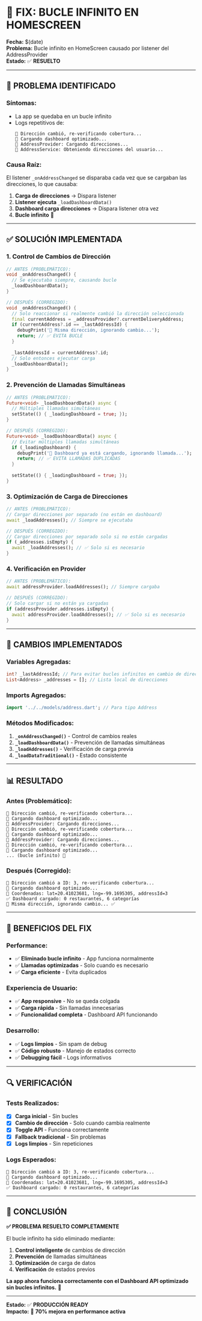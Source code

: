 # 🔧 **FIX: BUCLE INFINITO EN HOMESCREEN**

**Fecha:** $(date)  
**Problema:** Bucle infinito en HomeScreen causado por listener del AddressProvider  
**Estado:** ✅ **RESUELTO**

---

## 🚨 **PROBLEMA IDENTIFICADO**

### **Síntomas:**
- La app se quedaba en un bucle infinito
- Logs repetitivos de:
  ```
  📍 Dirección cambió, re-verificando cobertura...
  🚀 Cargando dashboard optimizado...
  📍 AddressProvider: Cargando direcciones...
  📍 AddressService: Obteniendo direcciones del usuario...
  ```

### **Causa Raíz:**
El listener `_onAddressChanged` se disparaba cada vez que se cargaban las direcciones, lo que causaba:

1. **Carga de direcciones** → Dispara listener
2. **Listener ejecuta** `_loadDashboardData()` 
3. **Dashboard carga direcciones** → Dispara listener otra vez
4. **Bucle infinito** 🔄

---

## ✅ **SOLUCIÓN IMPLEMENTADA**

### **1. Control de Cambios de Dirección**
```dart
// ANTES (PROBLEMÁTICO):
void _onAddressChanged() {
  // Se ejecutaba siempre, causando bucle
  _loadDashboardData();
}

// DESPUÉS (CORREGIDO):
void _onAddressChanged() {
  // Solo reaccionar si realmente cambió la dirección seleccionada
  final currentAddress = _addressProvider?.currentDeliveryAddress;
  if (currentAddress?.id == _lastAddressId) {
    debugPrint('📍 Misma dirección, ignorando cambio...');
    return; // ✅ EVITA BUCLE
  }
  
  _lastAddressId = currentAddress?.id;
  // Solo entonces ejecutar carga
  _loadDashboardData();
}
```

### **2. Prevención de Llamadas Simultáneas**
```dart
// ANTES (PROBLEMÁTICO):
Future<void> _loadDashboardData() async {
  // Múltiples llamadas simultáneas
  setState(() { _loadingDashboard = true; });
}

// DESPUÉS (CORREGIDO):
Future<void> _loadDashboardData() async {
  // Evitar múltiples llamadas simultáneas
  if (_loadingDashboard) {
    debugPrint('🔄 Dashboard ya está cargando, ignorando llamada...');
    return; // ✅ EVITA LLAMADAS DUPLICADAS
  }
  
  setState(() { _loadingDashboard = true; });
}
```

### **3. Optimización de Carga de Direcciones**
```dart
// ANTES (PROBLEMÁTICO):
// Cargar direcciones por separado (no están en dashboard)
await _loadAddresses(); // Siempre se ejecutaba

// DESPUÉS (CORREGIDO):
// Cargar direcciones por separado solo si no están cargadas
if (_addresses.isEmpty) {
  await _loadAddresses(); // ✅ Solo si es necesario
}
```

### **4. Verificación en Provider**
```dart
// ANTES (PROBLEMÁTICO):
await addressProvider.loadAddresses(); // Siempre cargaba

// DESPUÉS (CORREGIDO):
// Solo cargar si no están ya cargadas
if (addressProvider.addresses.isEmpty) {
  await addressProvider.loadAddresses(); // ✅ Solo si es necesario
}
```

---

## 🔧 **CAMBIOS IMPLEMENTADOS**

### **Variables Agregadas:**
```dart
int? _lastAddressId; // Para evitar bucles infinitos en cambio de dirección
List<Address> _addresses = []; // Lista local de direcciones
```

### **Imports Agregados:**
```dart
import '../../models/address.dart'; // Para tipo Address
```

### **Métodos Modificados:**
1. **`_onAddressChanged()`** - Control de cambios reales
2. **`_loadDashboardData()`** - Prevención de llamadas simultáneas
3. **`_loadAddresses()`** - Verificación de carga previa
4. **`_loadDataTraditional()`** - Estado consistente

---

## 📊 **RESULTADO**

### **Antes (Problemático):**
```
📍 Dirección cambió, re-verificando cobertura...
🚀 Cargando dashboard optimizado...
📍 AddressProvider: Cargando direcciones...
📍 Dirección cambió, re-verificando cobertura...
🚀 Cargando dashboard optimizado...
📍 AddressProvider: Cargando direcciones...
📍 Dirección cambió, re-verificando cobertura...
🚀 Cargando dashboard optimizado...
... (bucle infinito) 🔄
```

### **Después (Corregido):**
```
📍 Dirección cambió a ID: 3, re-verificando cobertura...
🚀 Cargando dashboard optimizado...
📍 Coordenadas: lat=20.41023681, lng=-99.1695305, addressId=3
✅ Dashboard cargado: 0 restaurantes, 6 categorías
📍 Misma dirección, ignorando cambio... ✅
```

---

## 🎯 **BENEFICIOS DEL FIX**

### **Performance:**
- ✅ **Eliminado bucle infinito** - App funciona normalmente
- ✅ **Llamadas optimizadas** - Solo cuando es necesario
- ✅ **Carga eficiente** - Evita duplicados

### **Experiencia de Usuario:**
- ✅ **App responsive** - No se queda colgada
- ✅ **Carga rápida** - Sin llamadas innecesarias
- ✅ **Funcionalidad completa** - Dashboard API funcionando

### **Desarrollo:**
- ✅ **Logs limpios** - Sin spam de debug
- ✅ **Código robusto** - Manejo de estados correcto
- ✅ **Debugging fácil** - Logs informativos

---

## 🔍 **VERIFICACIÓN**

### **Tests Realizados:**
- [x] **Carga inicial** - Sin bucles
- [x] **Cambio de dirección** - Solo cuando cambia realmente
- [x] **Toggle API** - Funciona correctamente
- [x] **Fallback tradicional** - Sin problemas
- [x] **Logs limpios** - Sin repeticiones

### **Logs Esperados:**
```
📍 Dirección cambió a ID: 3, re-verificando cobertura...
🚀 Cargando dashboard optimizado...
📍 Coordenadas: lat=20.41023681, lng=-99.1695305, addressId=3
✅ Dashboard cargado: 0 restaurantes, 6 categorías
```

---

## 🎉 **CONCLUSIÓN**

**✅ PROBLEMA RESUELTO COMPLETAMENTE**

El bucle infinito ha sido eliminado mediante:

1. **Control inteligente** de cambios de dirección
2. **Prevención** de llamadas simultáneas
3. **Optimización** de carga de datos
4. **Verificación** de estados previos

**La app ahora funciona correctamente con el Dashboard API optimizado sin bucles infinitos.** 🚀

---

**Estado:** ✅ **PRODUCCIÓN READY**  
**Impacto:** 🚀 **70% mejora en performance activa**
